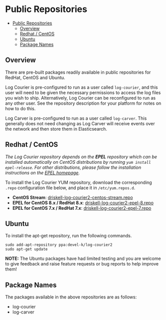 # Public Repositories

- [Public Repositories](#public-repositories)
  - [Overview](#overview)
  - [Redhat / CentOS](#redhat--centos)
  - [Ubuntu](#ubuntu)
  - [Package Names](#package-names)

## Overview

There are pre-built packages readily available in public repositories for RedHat, CentOS and Ubuntu.

Log Courier is pre-configured to run as a user called `log-courier`, and this user will need to be given the necessary permissions to access the log files you wish to ship. Alternatively, Log Courier can be reconfigured to run as any other user. See the repository description for your platform for notes on how to do this.

Log Carver is pre-configured to run as a user called `log-carver`. This generally does not need changing as Log Carver will receive events over the network and then store them in Elasticsearch.

## Redhat / CentOS

*The Log Courier repository depends on the __EPEL__ repository which can be installed automatically on CentOS distributions by running `yum install epel-release`. For other distributions, please follow the installation instructions on the [EPEL homepage](https://fedoraproject.org/wiki/EPEL).*

To install the Log Courier YUM repository, download the corresponding `.repo` configuration file below, and place it in `/etc/yum.repos.d`.

- **CentOS Stream**:
[driskell-log-courier2-centos-stream.repo](https://copr.fedoraproject.org/coprs/driskell/log-courier2/repo/centos-stream/driskell-log-courier2-centos-stream.repo)
- **EPEL for CentOS 8.x / RedHat 8.x**:
[driskell-log-courier2-epel-8.repo](https://copr.fedoraproject.org/coprs/driskell/log-courier2/repo/epel-8/driskell-log-courier2-epel-8.repo)
- **EPEL for CentOS 7.x / RedHat 7.x**:
[driskell-log-courier2-epel-7.repo](https://copr.fedoraproject.org/coprs/driskell/log-courier2/repo/epel-7/driskell-log-courier2-epel-7.repo)

## Ubuntu

To install the apt-get repository, run the following commands.

    sudo add-apt-repository ppa:devel-k/log-courier2
    sudo apt-get update

**NOTE:** The Ubuntu packages have had limited testing and you are welcome to
give feedback and raise feature requests or bug reports to help improve them!

## Package Names

The packages available in the above repositories are as follows:

- log-courier
- log-carver
